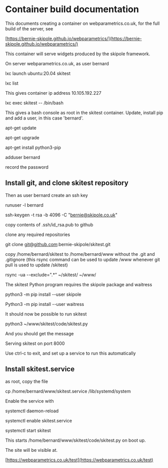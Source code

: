 # Container build documentation

This documents creating a container on webparametrics.co.uk, for the full build of the server, see

[https://bernie-skipole.github.io/webparametrics/](https://bernie-skipole.github.io/webparametrics/)

This container will serve widgets produced by the skipole framework.

On server webparametrics.co.uk, as user bernard

lxc launch ubuntu:20.04 skitest

lxc list

This gives container ip address 10.105.192.227

lxc exec skitest -- /bin/bash

This gives a bash console as root in the skitest container. Update, install pip and add a user, in this case 'bernard'.

apt-get update

apt-get upgrade

apt-get install python3-pip

adduser bernard

record the password


## Install git, and clone skitest repository

Then as user bernard create an ssh key

runuser -l bernard

ssh-keygen -t rsa -b 4096 -C "bernie@skipole.co.uk"

copy contents of .ssh/id_rsa.pub to github

clone any required repositories

git clone git@github.com:bernie-skipole/skitest.git

copy /home/bernard/skitest to /home/bernard/www without the .git and .gitignore
(this rsync command can be used to update /www whenever git pull is used to update /skitest)

rsync -ua --exclude=".*" ~/skitest/ ~/www/

The skitest Python program requires the skipole package
and waitress

python3 -m pip install --user skipole

Python3 -m pip install --user waitress

It should now be possible to run skitest

python3 ~/www/skitest/code/skitest.py

And you should get the message

Serving skitest on port 8000

Use ctrl-c to exit, and set up a service to run this automatically

## Install skitest.service

as root, copy the file

cp /home/bernard/www/skitest.service /lib/systemd/system

Enable the service with

systemctl daemon-reload

systemctl enable skitest.service

systemctl start skitest

This starts /home/bernard/www/skitest/code/skitest.py on boot up.

The site will be visible at.

[https://webparametrics.co.uk/test](https://webparametrics.co.uk/test)



